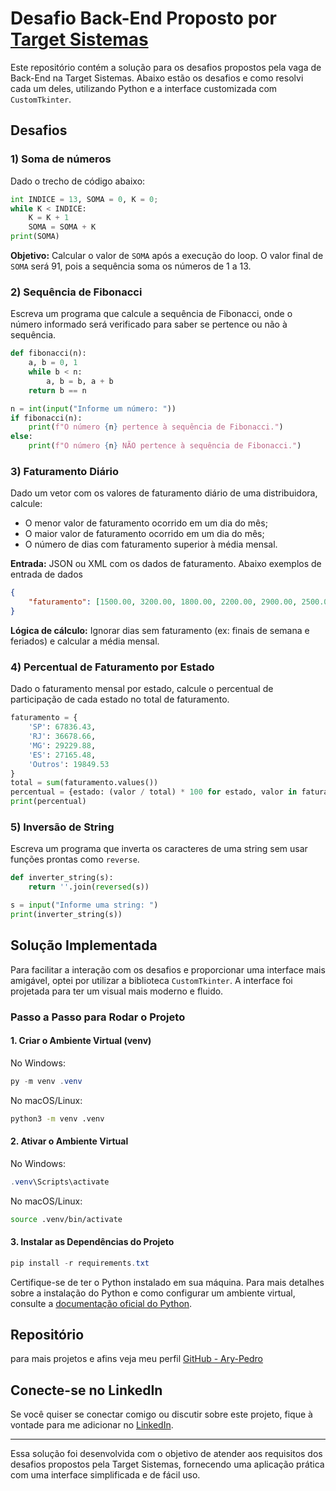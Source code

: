 # Desafio Back-End Proposto por [Target Sistemas](https://targetsistemas.com.br/)

Este repositório contém a solução para os desafios propostos pela vaga de Back-End na Target Sistemas. Abaixo estão os desafios e como resolvi cada um deles, utilizando Python e a interface customizada com `CustomTkinter`.

## Desafios

### 1) Soma de números
Dado o trecho de código abaixo:

```python
int INDICE = 13, SOMA = 0, K = 0;
while K < INDICE:
    K = K + 1
    SOMA = SOMA + K
print(SOMA)
```

**Objetivo:** Calcular o valor de `SOMA` após a execução do loop. O valor final de `SOMA` será 91, pois a sequência soma os números de 1 a 13.

### 2) Sequência de Fibonacci
Escreva um programa que calcule a sequência de Fibonacci, onde o número informado será verificado para saber se pertence ou não à sequência.

```python
def fibonacci(n):
    a, b = 0, 1
    while b < n:
        a, b = b, a + b
    return b == n

n = int(input("Informe um número: "))
if fibonacci(n):
    print(f"O número {n} pertence à sequência de Fibonacci.")
else:
    print(f"O número {n} NÃO pertence à sequência de Fibonacci.")
```

### 3) Faturamento Diário
Dado um vetor com os valores de faturamento diário de uma distribuidora, calcule:

- O menor valor de faturamento ocorrido em um dia do mês;
- O maior valor de faturamento ocorrido em um dia do mês;
- O número de dias com faturamento superior à média mensal.

**Entrada:** JSON ou XML com os dados de faturamento.
Abaixo exemplos de entrada de dados
```json
{
    "faturamento": [1500.00, 3200.00, 1800.00, 2200.00, 2900.00, 2500.00]
}
```

**Lógica de cálculo:** Ignorar dias sem faturamento (ex: finais de semana e feriados) e calcular a média mensal.

### 4) Percentual de Faturamento por Estado
Dado o faturamento mensal por estado, calcule o percentual de participação de cada estado no total de faturamento.

```python
faturamento = {
    'SP': 67836.43,
    'RJ': 36678.66,
    'MG': 29229.88,
    'ES': 27165.48,
    'Outros': 19849.53
}
total = sum(faturamento.values())
percentual = {estado: (valor / total) * 100 for estado, valor in faturamento.items()}
print(percentual)
```

### 5) Inversão de String
Escreva um programa que inverta os caracteres de uma string sem usar funções prontas como `reverse`.

```python
def inverter_string(s):
    return ''.join(reversed(s))

s = input("Informe uma string: ")
print(inverter_string(s))
```

## Solução Implementada

Para facilitar a interação com os desafios e proporcionar uma interface mais amigável, optei por utilizar a biblioteca `CustomTkinter`. A interface foi projetada para ter um visual mais moderno e fluido.

### Passo a Passo para Rodar o Projeto

#### 1. Criar o Ambiente Virtual (venv)

No Windows:
```powershell
py -m venv .venv
```

No macOS/Linux:
```bash
python3 -m venv .venv
```

#### 2. Ativar o Ambiente Virtual

No Windows:
```powershell
.venv\Scripts\activate
```

No macOS/Linux:
```bash
source .venv/bin/activate
```

#### 3. Instalar as Dependências do Projeto
```powershell
pip install -r requirements.txt
```

Certifique-se de ter o Python instalado em sua máquina. Para mais detalhes sobre a instalação do Python e como configurar um ambiente virtual, consulte a [documentação oficial do Python](https://docs.python.org/3/tutorial/venv.html).

## Repositório

para mais projetos e afins veja meu perfil
[GitHub - Ary-Pedro](https://github.com/Ary-Pedro)

## Conecte-se no LinkedIn

Se você quiser se conectar comigo ou discutir sobre este projeto, fique à vontade para me adicionar no [LinkedIn](https://www.linkedin.com/in/pedro-cézar-s-de-souza).

---

Essa solução foi desenvolvida com o objetivo de atender aos requisitos dos desafios propostos pela Target Sistemas, fornecendo uma aplicação prática com uma interface simplificada e de fácil uso.
